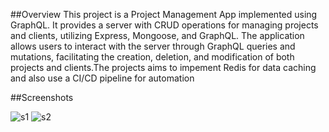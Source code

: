 ##Overview
This project is a Project Management App implemented using GraphQL. It provides a server with CRUD operations for managing projects and clients, utilizing Express, Mongoose, and GraphQL. The application allows users to interact with the server through GraphQL queries and mutations, facilitating the creation, deletion, and modification of both projects and clients.The projects aims to impement Redis for data caching and also use a CI/CD pipeline for automation

##Screenshots


![s1](https://github.com/aun1414/Project-Management-App/assets/106032365/0d0bbb7d-64a8-4842-afe5-2f781b776334)
![s2](https://github.com/aun1414/Project-Management-App/assets/106032365/f6022332-434d-4862-9724-e04a1a3d9acc)

